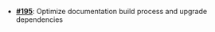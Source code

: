   -  [**#195**](https://github.com/anoma/nspec/pull/195): Optimize documentation build process and upgrade dependencies

